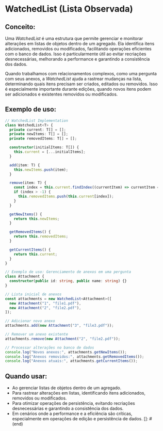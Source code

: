 # **WatchedList (Lista Observada)**

## Conceito:

Uma _WatchedList_ é uma estrutura que permite gerenciar e monitorar alterações em listas de objetos dentro de um agregado. Ela identifica itens adicionados, removidos ou modificados, facilitando operações eficientes com o banco de dados. Isso é particularmente útil ao evitar recriações desnecessárias, melhorando a performance e garantindo a consistência dos dados.

Quando trabalhamos com relacionamentos complexos, como uma pergunta com seus anexos, a _WatchedList_ ajuda a rastrear mudanças na lista, determinando quais itens precisam ser criados, editados ou removidos. Isso é especialmente importante durante edições, quando novos itens podem ser adicionados e existentes removidos ou modificados.

## Exemplo de uso:

```typescript
// WatchedList Implementation
class WatchedList<T> {
  private current: T[] = [];
  private newItems: T[] = [];
  private removedItems: T[] = [];

  constructor(initialItems: T[]) {
    this.current = [...initialItems];
  }

  add(item: T) {
    this.newItems.push(item);
  }

  remove(item: T) {
    const index = this.current.findIndex((currentItem) => currentItem === item);
    if (index > -1) {
      this.removedItems.push(this.current[index]);
    }
  }

  getNewItems() {
    return this.newItems;
  }

  getRemovedItems() {
    return this.removedItems;
  }

  getCurrentItems() {
    return this.current;
  }
}

// Exemplo de uso: Gerenciamento de anexos em uma pergunta
class Attachment {
  constructor(public id: string, public name: string) {}
}

// Lista inicial de anexos
const attachments = new WatchedList<Attachment>([
  new Attachment("1", "file1.pdf"),
  new Attachment("2", "file2.pdf"),
]);

// Adicionar novo anexo
attachments.add(new Attachment("3", "file3.pdf"));

// Remover um anexo existente
attachments.remove(new Attachment("2", "file2.pdf"));

// Processar alterações no banco de dados
console.log("Novos anexos:", attachments.getNewItems());
console.log("Anexos removidos:", attachments.getRemovedItems());
console.log("Anexos atuais:", attachments.getCurrentItems());
```

## Quando usar:

- Ao gerenciar listas de objetos dentro de um agregado.
- Para rastrear alterações em listas, identificando itens adicionados, removidos ou modificados.
- Para otimizar operações de persistência, evitando recriações desnecessárias e garantindo a consistência dos dados.
- Em cenários onde a performance e a eficiência são críticas, especialmente em operações de edição e persistência de dados.
  []: # (end)
